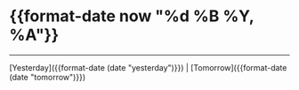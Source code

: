 # {{format-date now "%d %B %Y, %A"}}

---

[Yesterday]({{format-date (date "yesterday")}}) | [Tomorrow]({{format-date (date "tomorrow")}})
